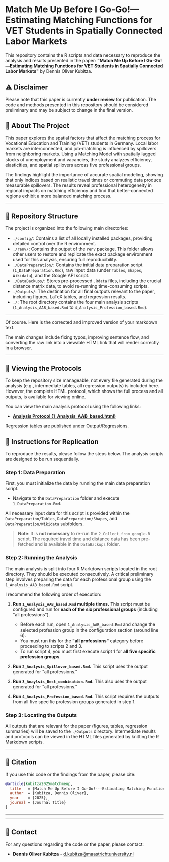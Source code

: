 # Match Me Up Before I Go-Go!—Estimating Matching Functions for VET Students in Spatially Connected Labor Markets

This repository contains the R scripts and data necessary to reproduce the analysis and results presented in the paper: **"Match Me Up Before I Go-Go!—Estimating Matching Functions for VET Students in Spatially Connected Labor Markets"** by Dennis Oliver Kubitza.


## ⚠️ Disclaimer

Please note that this paper is currently **under review** for publication. The code and methods presented in this repository should be considered preliminary and may be subject to change in the final version.


## 📝 About The Project

This paper explores the spatial factors that affect the matching process for Vocational Education and Training (VET) students in Germany. Local labor markets are interconnected, and job-matching is influenced by spillovers from neighboring markets. Using a Matching Model with spatially lagged stocks of unemployment and vacancies, the study analyzes efficiency, elasticities, and spatial spillovers across five professional groups.

The findings highlight the importance of accurate spatial modeling, showing that only indices based on realistic travel times or commuting data produce measurable spillovers. The results reveal professional heterogeneity in regional impacts on matching efficiency and find that better-connected regions exhibit a more balanced matching process.

---

## 📂 Repository Structure

The project is organized into the following main directories:

* `./config/`: Contains a list of all locally installed packages, providing detailed control over the R environment.
* `./renv/`: Contains the output of the `renv` package. This folder allows other users to restore and replicate the exact package environment used for this analysis, ensuring full reproducibility.
* `./DataPreparation/`: Contains the initial data preparation script (`1_DataPreparation.Rmd`), raw input data (under `Tables`, `Shapes`, `Wikidata`), and the Google API script.
* `./DataBackups/`: Stores pre-processed `.Rdata` files, including the crucial distance matrix data, to avoid re-running time-consuming scripts.
* `./Outputs/`: The destination for all final outputs relevant to the paper, including figures, LaTeX tables, and regression results.
* `./`: The root directory contains the four main analysis scripts (`1_Analysis_AAB_based.Rmd` to `4_Analysis_Profession_based.Rmd`).

---

Of course. Here is the corrected and improved version of your markdown text.

The main changes include fixing typos, improving sentence flow, and converting the raw link into a viewable HTML link that will render correctly in a browser.

-----

## 📜 Viewing the Protocols

To keep the repository size manageable, not every file generated during the analysis (e.g., intermediate tables, all regression outputs) is included here. However, the complete HTML protocol, which shows the full process and all outputs, is available for viewing online. 

You can view the main analysis protocol using the following links:
  * [**Analysis Protocol (1\_Analysis\_AAB\_based.html)**](https://htmlpreview.github.io/?https://raw.githubusercontent.com/DennisKubitza/MatchMeUp/refs/heads/main/1_Analysis_AAB_based.html)

Regression tables are published under Output/Regressions.


## 🚀 Instructions for Replication

To reproduce the results, please follow the steps below. The analysis scripts are designed to be run sequentially.

### Step 1: Data Preparation

First, you must initialize the data by running the main data preparation script.

* Navigate to the `DataPreparation` folder and execute `1_DataPreparation.Rmd`.

All necessary input data for this script is provided within the `DataPreparation/Tables`, `DataPreparation/Shapes`, and `DataPreparation/Wikidata` subfolders.

> **Note**: It is **not necessary** to re-run the `2_Collect_from_google.R` script. The required travel time and distance data has been pre-fetched and is available in the `DataBackups` folder.

### Step 2: Running the Analysis

The main analysis is split into four R Markdown scripts located in the root directory. They should be executed consecutively. A critical preliminary step involves preparing the data for each professional group using the `1_Analysis_AAB_based.Rmd` script.

I recommend the following order of execution:

1.  **Run `1_Analysis_AAB_based.Rmd` multiple times.** This script must be configured and run for **each of the six professional groups** (including "all professions").
    * Before each run, open `1_Analysis_AAB_based.Rmd` and change the selected profession group in the configuration section (around line 6).
    * You must run this for the **"all professions"** category before proceeding to scripts 2 and 3.
    * To run script 4, you must first execute script 1 for **all five specific profession groups**.

2.  **Run `2_Analysis_Spillover_based.Rmd`.** This script uses the output generated for "all professions."

3.  **Run `3_Anaylsis_Best_combination.Rmd`.** This also uses the output generated for "all professions."

4.  **Run `4_Analysis_Profession_based.Rmd`.** This script requires the outputs from all five specific profession groups generated in step 1.

### Step 3: Locating the Outputs

All outputs that are relevant for the paper (figures, tables, regression summaries) will be saved to the `./Outputs` directory. Intermediate results and protocols can be viewed in the HTML files generated by knitting the R Markdown scripts.

---

## 📜 Citation

If you use this code or the findings from the paper, please cite:

```bibtex
@article{kubitza2025matchmeup,
  title   = {Match Me Up Before I Go-Go!---Estimating Matching Functions for VET Students in Spatially Connected Labor Markets},
  author  = {Kubitza, Dennis Oliver},
  year    = {2025},
  journal = {Journal Title}
}
```
---

---

## 📧 Contact

For any questions regarding the code or the paper, please contact:

* **Dennis Oliver Kubitza** - [d.kubitza@maastrichtuniversity.nl](mailto:d.kubitza@maastrichtuniversity.nl)
